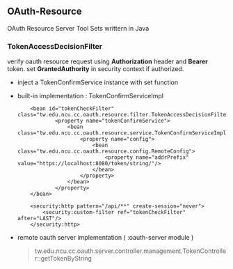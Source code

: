 ## OAuth-Resource 
OAuth Resource Server Tool Sets writtern in Java

### TokenAccessDecisionFilter
verify oauth resource request using **Authorization** header and **Bearer** token.
set **GrantedAuthority** in security context if authorized.

- inject a TokenConfirmService instance with set function
- built-in implementation : TokenConfirmServiceImpl
    ```
        <bean id="tokenCheckFilter" class="tw.edu.ncu.cc.oauth.resource.filter.TokenAccessDecisionFilter">
                <property name="tokenConfirmService">
                    <bean class="tw.edu.ncu.cc.oauth.resource.service.TokenConfirmServiceImpl">
                        <property name="config">
                            <bean class="tw.edu.ncu.cc.oauth.resource.config.RemoteConfig">
                                <property name="addrPrefix" value="https://localhost:8080/token/string/"/>
                            </bean>
                        </property>
                    </bean>
                </property>
        </bean>
    ```
    ```
        <security:http pattern="/api/**" create-session="never">
            <security:custom-filter ref="tokenCheckFilter" after="LAST"/>
        </security:http>
    ```

- remote oauth server implementation ( :oauth-server module )
    > tw.edu.ncu.cc.oauth.server.controller.management.TokenController::getTokenByString